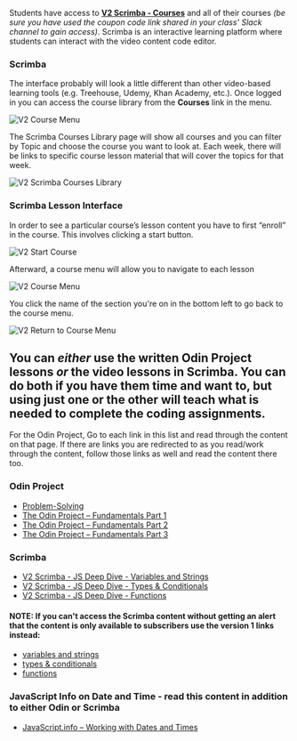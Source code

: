Students have access to **[V2 Scrimba - Courses](https://v2.scrimba.com/courses)** and all of their courses _(be sure you have used the coupon code link shared in your class' Slack channel to gain access)_. Scrimba is an interactive learning platform where students can interact with the video content code editor.  

### Scrimba

The interface probably will look a little different than other video-based learning tools (e.g. Treehouse, Udemy, Khan Academy, etc.). Once logged in you can access the course library from the **Courses** link in the menu. 

![V2 Course Menu](https://github.com/Code-the-Dream-School/intro-to-programming-2024/blob/0431b040aa24c477fb906fe1842119219790a7af/v2Scrimba%20Course%20Menu.png?raw=true)

The Scrimba Courses Library page will show all courses and you can filter by Topic and choose the course you want to look at. Each week, there will be links to specific course lesson material that will cover the topics for that week.

![V2 Scrimba Courses Library](https://github.com/Code-the-Dream-School/intro-to-programming-2024/blob/42d3c9f76a9f807f7e8f10ab508a883a0d080437/v2Scrimba%20Courses.png?raw=true)


### Scrimba Lesson Interface

In order to see a particular course’s lesson content you have to first “enroll” in the course. This involves clicking a start button.

![V2 Start Course](https://github.com/Code-the-Dream-School/intro-to-programming-2024/blob/8b10eb42b737412ad320d91c40cafe41bc8699a9/v2Scrimba%20Start%20Course.png?raw=true)

Afterward, a course menu will allow you to navigate to each lesson

![V2 Course Menu](https://github.com/Code-the-Dream-School/intro-to-programming-2024/blob/249e6d0521e5536abe9160f0a7c8d54033113035/v2Scrimba%20Individual%20Course%20Menu.png?raw=true)

You click the name of the section you're on in the bottom left to go back to the course menu.

![V2 Return to Course Menu](https://github.com/Code-the-Dream-School/intro-to-programming-2024/blob/249e6d0521e5536abe9160f0a7c8d54033113035/v2Scrimba%20get%20back%20to%20menu.png?raw=true)


## You can _either_ use the written Odin Project lessons _or_ the video lessons in Scrimba. You can do both if you have them time and want to, but using just one or the other will teach what is needed to complete the coding assignments.
For the Odin Project, Go to each link in this list and read through the content on that page. If there are links you are redirected to as you read/work through the content, follow those links as well and read the content there too.

### Odin Project
- [Problem-Solving](https://github.com/Code-the-Dream-School/intro-to-programming-2025/wiki/Problem-Solving)
- [The Odin Project – Fundamentals Part 1](https://www.theodinproject.com/paths/foundations/courses/foundations/lessons/fundamentals-part-1)
- [The Odin Project – Fundamentals Part 2](https://www.theodinproject.com/paths/foundations/courses/foundations/lessons/fundamentals-part-2)
- [The Odin Project – Fundamentals Part 3](https://www.theodinproject.com/paths/foundations/courses/foundations/lessons/fundamentals-part-3)

### Scrimba
- [V2 Scrimba - JS Deep Dive - Variables and Strings](https://v2.scrimba.com/javascript-deep-dive-c0a/~04)
- [V2 Scrimba - JS Deep Dive - Types & Conditionals](https://v2.scrimba.com/javascript-deep-dive-c0a/~0g)
- [V2 Scrimba - JS Deep Dive - Functions](https://v2.scrimba.com/javascript-deep-dive-c0a/~0q)

#### NOTE: If you can't access the Scrimba content without getting an alert that the content is only available to subscribers use the version 1 links instead:
- [variables and strings](https://v1.scrimba.com/playlist/pP4kQtV)
- [types & conditionals](https://v1.scrimba.com/playlist/p6wbDsY)
- [functions](https://v1.scrimba.com/playlist/pVLDVUE)

### JavaScript Info on Date and Time - read this content in addition to either Odin or Scrimba
- [JavaScript.info – Working with Dates and Times](https://javascript.info/date)
